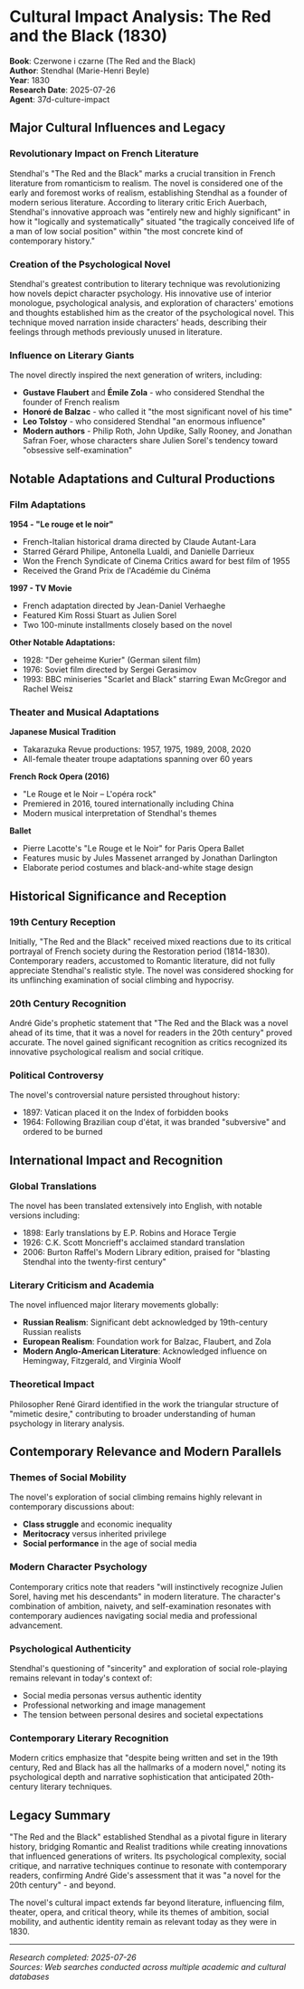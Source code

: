 # Cultural Impact Analysis: The Red and the Black (1830)

**Book**: Czerwone i czarne (The Red and the Black)  
**Author**: Stendhal (Marie-Henri Beyle)  
**Year**: 1830  
**Research Date**: 2025-07-26  
**Agent**: 37d-culture-impact  

## Major Cultural Influences and Legacy

### Revolutionary Impact on French Literature
Stendhal's "The Red and the Black" marks a crucial transition in French literature from romanticism to realism. The novel is considered one of the early and foremost works of realism, establishing Stendhal as a founder of modern serious literature. According to literary critic Erich Auerbach, Stendhal's innovative approach was "entirely new and highly significant" in how it "logically and systematically" situated "the tragically conceived life of a man of low social position" within "the most concrete kind of contemporary history."

### Creation of the Psychological Novel
Stendhal's greatest contribution to literary technique was revolutionizing how novels depict character psychology. His innovative use of interior monologue, psychological analysis, and exploration of characters' emotions and thoughts established him as the creator of the psychological novel. This technique moved narration inside characters' heads, describing their feelings through methods previously unused in literature.

### Influence on Literary Giants
The novel directly inspired the next generation of writers, including:
- **Gustave Flaubert** and **Émile Zola** - who considered Stendhal the founder of French realism
- **Honoré de Balzac** - who called it "the most significant novel of his time"
- **Leo Tolstoy** - who considered Stendhal "an enormous influence"
- **Modern authors** - Philip Roth, John Updike, Sally Rooney, and Jonathan Safran Foer, whose characters share Julien Sorel's tendency toward "obsessive self-examination"

## Notable Adaptations and Cultural Productions

### Film Adaptations
**1954 - "Le rouge et le noir"**
- French-Italian historical drama directed by Claude Autant-Lara
- Starred Gérard Philipe, Antonella Lualdi, and Danielle Darrieux
- Won the French Syndicate of Cinema Critics award for best film of 1955
- Received the Grand Prix de l'Académie du Cinéma

**1997 - TV Movie**
- French adaptation directed by Jean-Daniel Verhaeghe
- Featured Kim Rossi Stuart as Julien Sorel
- Two 100-minute installments closely based on the novel

**Other Notable Adaptations:**
- 1928: "Der geheime Kurier" (German silent film)
- 1976: Soviet film directed by Sergei Gerasimov
- 1993: BBC miniseries "Scarlet and Black" starring Ewan McGregor and Rachel Weisz

### Theater and Musical Adaptations
**Japanese Musical Tradition**
- Takarazuka Revue productions: 1957, 1975, 1989, 2008, 2020
- All-female theater troupe adaptations spanning over 60 years

**French Rock Opera (2016)**
- "Le Rouge et le Noir – L'opéra rock"
- Premiered in 2016, toured internationally including China
- Modern musical interpretation of Stendhal's themes

**Ballet**
- Pierre Lacotte's "Le Rouge et le Noir" for Paris Opera Ballet
- Features music by Jules Massenet arranged by Jonathan Darlington
- Elaborate period costumes and black-and-white stage design

## Historical Significance and Reception

### 19th Century Reception
Initially, "The Red and the Black" received mixed reactions due to its critical portrayal of French society during the Restoration period (1814-1830). Contemporary readers, accustomed to Romantic literature, did not fully appreciate Stendhal's realistic style. The novel was considered shocking for its unflinching examination of social climbing and hypocrisy.

### 20th Century Recognition
André Gide's prophetic statement that "The Red and the Black was a novel ahead of its time, that it was a novel for readers in the 20th century" proved accurate. The novel gained significant recognition as critics recognized its innovative psychological realism and social critique.

### Political Controversy
The novel's controversial nature persisted throughout history:
- 1897: Vatican placed it on the Index of forbidden books
- 1964: Following Brazilian coup d'état, it was branded "subversive" and ordered to be burned

## International Impact and Recognition

### Global Translations
The novel has been translated extensively into English, with notable versions including:
- 1898: Early translations by E.P. Robins and Horace Tergie
- 1926: C.K. Scott Moncrieff's acclaimed standard translation
- 2006: Burton Raffel's Modern Library edition, praised for "blasting Stendhal into the twenty-first century"

### Literary Criticism and Academia
The novel influenced major literary movements globally:
- **Russian Realism**: Significant debt acknowledged by 19th-century Russian realists
- **European Realism**: Foundation work for Balzac, Flaubert, and Zola
- **Modern Anglo-American Literature**: Acknowledged influence on Hemingway, Fitzgerald, and Virginia Woolf

### Theoretical Impact
Philosopher René Girard identified in the work the triangular structure of "mimetic desire," contributing to broader understanding of human psychology in literary analysis.

## Contemporary Relevance and Modern Parallels

### Themes of Social Mobility
The novel's exploration of social climbing remains highly relevant in contemporary discussions about:
- **Class struggle** and economic inequality
- **Meritocracy** versus inherited privilege
- **Social performance** in the age of social media

### Modern Character Psychology
Contemporary critics note that readers "will instinctively recognize Julien Sorel, having met his descendants" in modern literature. The character's combination of ambition, naivety, and self-examination resonates with contemporary audiences navigating social media and professional advancement.

### Psychological Authenticity
Stendhal's questioning of "sincerity" and exploration of social role-playing remains relevant in today's context of:
- Social media personas versus authentic identity
- Professional networking and image management
- The tension between personal desires and societal expectations

### Contemporary Literary Recognition
Modern critics emphasize that "despite being written and set in the 19th century, Red and Black has all the hallmarks of a modern novel," noting its psychological depth and narrative sophistication that anticipated 20th-century literary techniques.

## Legacy Summary

"The Red and the Black" established Stendhal as a pivotal figure in literary history, bridging Romantic and Realist traditions while creating innovations that influenced generations of writers. Its psychological complexity, social critique, and narrative techniques continue to resonate with contemporary readers, confirming André Gide's assessment that it was "a novel for the 20th century" - and beyond.

The novel's cultural impact extends far beyond literature, influencing film, theater, opera, and critical theory, while its themes of ambition, social mobility, and authentic identity remain as relevant today as they were in 1830.

---
*Research completed: 2025-07-26*  
*Sources: Web searches conducted across multiple academic and cultural databases*